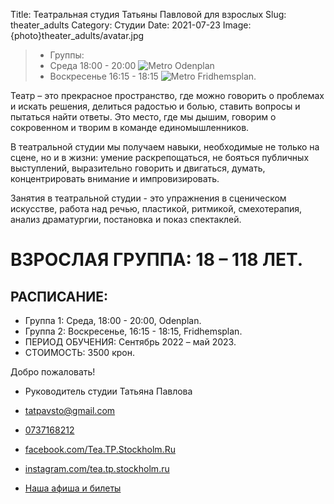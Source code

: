Title: Театральная студия Татьяны Павловой для взрослых
Slug: theater_adults
Category: Студии
Date: 2021-07-23
Image: {photo}theater_adults/avatar.jpg

> * Группы:
> * Среда 18:00 - 20:00 ![Metro]({static}/images/metro.png) Odenplan
> * Воскресенье 16:15 - 18:15 ![Metro]({static}/images/metro.png) Fridhemsplan.

Театр – это прекрасное пространство, где можно говорить о проблемах и искать решения, делиться радостью и болью, ставить вопросы и пытаться найти ответы. Это место, где мы дышим, говорим о сокровенном и творим в команде единомышленников.

В театральной студии мы получаем навыки, необходимые не только на сцене, но и в жизни: умение раскрепощаться, не бояться публичных выступлений, выразительно говорить и двигаться, думать, концентрировать внимание и импровизировать.

Занятия в театральной студии - это упражнения в сценическом искусстве, работа над речью, пластикой, ритмикой, смехотерапия, анализ драматургии, постановка и показ спектаклей.

# ВЗРОСЛАЯ ГРУППА: 18 – 118 ЛЕТ.

## РАСПИСАНИЕ:

* Группа 1: Среда, 18:00 - 20:00, Odenplan.
* Группа 2: Воскресенье, 16:15 - 18:15, Fridhemsplan.
* ПЕРИОД ОБУЧЕНИЯ: Сентябрь 2022 – май 2023.
* СТОИМОСТЬ: 3500 крон.

Добро пожаловать!

* Руководитель студии Татьяна Павлова

* <a href="mailto:tatpavsto@gmail.com">tatpavsto@gmail.com</a>
* <a href="tel:+46737168212">0737168212</a>
* <a href="https://www.facebook.com/Tea.TP.Stockholm.Ru" target="_blank">facebook.com/Tea.TP.Stockholm.Ru</a>
* <a href="https://www.instagram.com/tea.tp.stockholm.ru" target="_blank">instagram.com/tea.tp.stockholm.ru</a>
* <a href="https://www.nortic.se/dagny/organizer/1440">Наша афиша и билеты</a>
